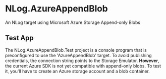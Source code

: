 # NLog.AzureAppendBlob
An NLog target using Microsoft Azure Storage Append-only Blobs

## Test App ##
The NLog.AzureAppendBlob.Test project is a console program that is preconfigured to use the 'AzureAppendBlob' target. To avoid publishing credentials, the connection string points to the Storage Emulator. **However**, the current Azure SDK is not yet compatible with append-only blobs. To test it, you'll have to create an Azure storage account and a blob container.